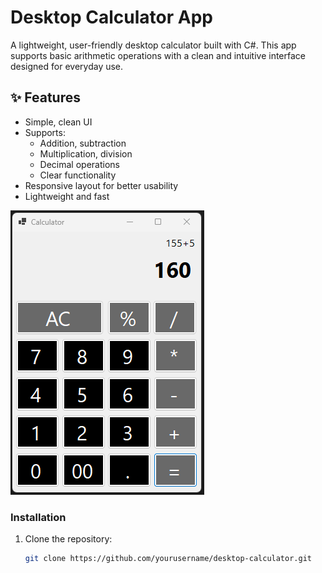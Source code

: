 # Desktop Calculator App

A lightweight, user-friendly desktop calculator built with C#. This app supports basic arithmetic operations with a clean and intuitive interface designed for everyday use.

## ✨ Features

- Simple, clean UI
- Supports:
  - Addition, subtraction
  - Multiplication, division
  - Decimal operations
  - Clear functionality
- Responsive layout for better usability
- Lightweight and fast

![Calculator Screenshot](Calculator/Calculator/assets/Screenshot_2.png)

### Installation

1. Clone the repository:
   ```bash
   git clone https://github.com/yourusername/desktop-calculator.git
